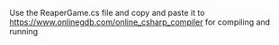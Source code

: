 ﻿Use the ReaperGame.cs file and copy and paste it to https://www.onlinegdb.com/online_csharp_compiler for compiling and running
